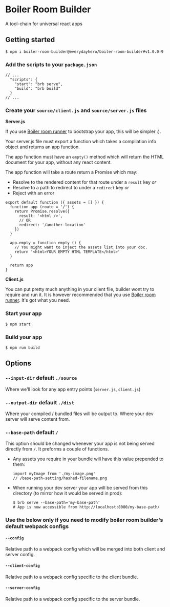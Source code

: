 # Boiler Room Builder

A tool-chain for universal react apps

## Getting started

```
$ npm i boiler-room-builder@everydayhero/boiler-room-builder#v1.0.0-9
```

### Add the scripts to your `package.json`

```
// ...
  "scripts": {
    "start": "brb serve",
    "build": "brb build"
  }
// ...
```

### Create your `source/client.js` and `source/server.js` files

**Server.js**

If you use [Boiler room runner](https://github.com/everydayhero/boiler-room-runner#in-your-serverjs-file) to bootstrap your app, this will be simpler :).

Your server.js file must export a function which takes a compilation info object and returns an app function.

The app function must have an `empty()` method which will return the HTML document for your app, without any react content.

The app function will take a route return a Promise which may:
* Resolve to the rendered content for that route under a `result` key _or_
* Resolve to a path to redirect to under a `redirect` key _or_
* Reject with an error

```
export default function ({ assets = [] }) {
  function app (route = '/') {
    return Promise.resolve({
      result: '<html />',
      // OR
      redirect: '/another-location'
    })
  }

  app.empty = function empty () {
    // You might want to inject the assets list into your doc.
    return '<html>YOUR EMPTY HTML TEMPLATE</html>'
  }

  return app
}
```

**Client.js**

You can put pretty much anything in your client file, builder wont try to require and run it. It is however recommended that you use [Boiler room runner](https://github.com/everydayhero/boiler-room-runner#in-your-clientjs-file). It's got what you need.

### Start your app

```
$ npm start
```

### Build your app

```
$ npm run build
```

## Options

### `--input-dir` default `./source`

Where we'll look for any app entry points (`server.js`, `client.js`)

### `--output-dir` default `./dist`

Where your compiled / bundled files will be output to. Where your dev server will serve content from.

### `--base-path` default `/`

This option should be changed whenever your app is not being served directly from `/`. It preforms a couple of functions.

* Any assets you require in your bundle will have this value prepended to them:
  ```
  import myImage from './my-image.png'
  // /base-path-setting/hashed-filename.png
  ```
* When running your dev server your app will be served from this directory (to mirror how it would be served in prod):
  ```
  $ brb serve --base-path='my-base-path'
  # App is now accessible from http://localhost:8080/my-base-path/
  ```

### Use the below only if you need to modify boiler room builder's default webpack configs

#### `--config`

Relative path to a webpack config which will be merged into both client and server config.

#### `--client-config`

Relative path to a webpack config specific to the client bundle.

#### `--server-config`

Relative path to a webpack config specific to the server bundle.
